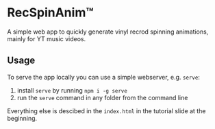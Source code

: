 # RecSpinAnim™

A simple web app to quickly generate vinyl recrod spinning animations, mainly for YT music videos.

## Usage

To serve the app locally you can use a simple webserver, e.g. `serve`:

1. install `serve` by running `npm i -g serve`
2. run the `serve` command in any folder from the command line

Everything else is descibed in the `index.html` in the tutorial slide at the beginning.
